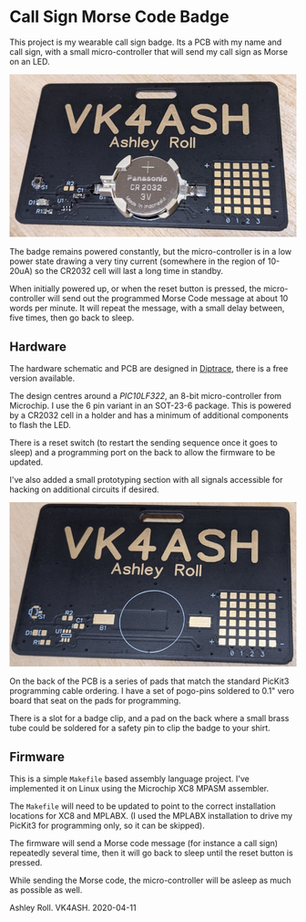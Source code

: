 # Call Sign Morse Code Badge

This project is my wearable call sign badge. Its a PCB with my name and call
sign, with a small micro-controller that will send my call sign as Morse on an
LED.

![Built Badge](built-badge.png "Built Badge")

The badge remains powered constantly, but the micro-controller is in a low power
state drawing a very tiny current (somewhere in the region of 10-20uA) so the
CR2032 cell will last a long time in standby.

When initially powered up, or when the reset button is pressed, the
micro-controller will send out the programmed Morse Code message at about 10
words per minute. It will repeat the message, with a small delay between, five
times, then go back to sleep.

## Hardware

The hardware schematic and PCB are designed in
[Diptrace](https://diptrace.com/), there is a free version available.

The design centres around a *PIC10LF322*, an 8-bit micro-controller from
Microchip. I use the 6 pin variant in an SOT-23-6 package. This is powered by a
CR2032 cell in a holder and has a minimum of additional components to flash the
LED.

There is a reset switch (to restart the sending sequence once it goes to sleep)
and a programming port on the back to allow the firmware to be updated.

I've also added a small prototyping section with all signals accessible for
hacking on additional circuits if desired.


![Badge PCB](bare-badge.png "Badge PCB")

On the back of the PCB is a series of pads that match the standard PicKit3
programming cable ordering. I have a set of pogo-pins soldered to 0.1" vero
board that seat on the pads for programming.

There is a slot for a badge clip, and a pad on the back where a small brass
tube could be soldered for a safety pin to clip the badge to your shirt.

## Firmware

This is a simple `Makefile` based assembly language project. I've implemented
it on Linux using the Microchip XC8 MPASM assembler.

The `Makefile` will need to be updated to point to the correct installation
locations for XC8 and MPLABX. (I used the MPLABX installation to drive my
PicKit3 for programming only, so it can be skipped).

The firmware will send a Morse code message (for instance a call sign)
repeatedly several time, then it will go back to sleep until the reset button
is pressed.

While sending the Morse code, the micro-controller will be asleep as much as
possible as well.

Ashley Roll. VK4ASH. 2020-04-11
